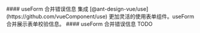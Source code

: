 <cn>
#### useForm 合并错误信息
集成 [@ant-design-vue/use](https://github.com/vueComponent/use) 更加灵活的使用表单组件。useForm 合并展示表单校验信息。
</cn>

<us>
#### useForm 合并错误信息
TODO
</us>
